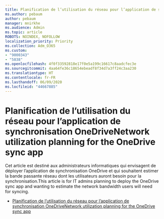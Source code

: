 ```yaml
---
title: Planification de l’utilisation du réseau pour l’application de synchronisation OneDrive
ms.author: pebaum
author: pebaum
manager: mnirkhe
ms.audience: Admin
ms.topic: article
ROBOTS: NOINDEX, NOFOLLOW
localization_priority: Priority
ms.collection: Adm_O365
ms.custom:
- "9000343"
- "5838"
ms.openlocfilehash: 4f0f33592818e17f0e5a199c16617c8aadcfec3e
ms.sourcegitcommit: 4aa64fe36c18654ebeadf8f34d7a3ff24c3aa230
ms.translationtype: HT
ms.contentlocale: fr-FR
ms.lasthandoff: 06/09/2020
ms.locfileid: "44667885"
---
```

# <a name="network-utilization-planning-for-the-onedrive-sync-app"></a><span data-ttu-id="d71f4-102">Planification de l’utilisation du réseau pour l’application de synchronisation OneDrive</span><span class="sxs-lookup"><span data-stu-id="d71f4-102">Network utilization planning for the OneDrive sync app</span></span>

<span data-ttu-id="d71f4-103">Cet article est destiné aux administrateurs informatiques qui envisagent de déployer l’application de synchronisation OneDrive et qui souhaitent estimer la bande passante réseau dont les utilisateurs auront besoin pour la synchronisation.</span><span class="sxs-lookup"><span data-stu-id="d71f4-103">This article is for IT admins planning to deploy the OneDrive sync app and wanting to estimate the network bandwidth users will need for syncing.</span></span>  

- [<span data-ttu-id="d71f4-104">Planification de l’utilisation du réseau pour l’application de synchronisation OneDrive</span><span class="sxs-lookup"><span data-stu-id="d71f4-104">Network utilization planning for the OneDrive sync app</span></span>](https://docs.microsoft.com/onedrive/network-utilization-planning)